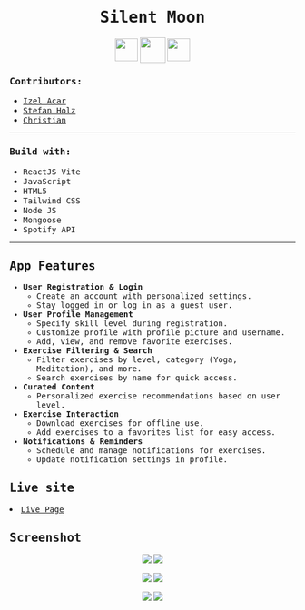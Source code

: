 <h1 align="center"><samp>Silent Moon</samp> </h1>
<p align="center"> 
  <a href="https://github.com/xoFrey" target="_blank"> <img width="40" align="center" src="./src/assets/img/icons8-github-64.png"/></a>
  <a href="https://silentmoon.superprojekte.de" target="_blank"> <img width="45" align="center" src="./src/assets/img/icons8-livepage-64.png"/></a>
  <a href="https://www.linkedin.com/in/izel-acar-0572332ba/" target="_blank"> <img width="40" align="center" src="./src/assets/img/icons8-linkedin-64.png"/></a>
</p>

<h3><samp>Contributors:</samp></h3>
<ul>
<a href="https://github.com/xoFrey"><li><samp>Izel Acar</samp></li></a>
<a href="https://github.com/StefanHolz1997"><li><samp>Stefan Holz</samp></li></a>
<a href="https://github.com/ChrissQAng"><li><samp>Christian</samp></li></a>

</ul>

<hr/>

<h3><samp>Build with:</samp></h3>
<ul>
<li><samp>ReactJS Vite</samp></li>
<li><samp>JavaScript</samp></li>
<li><samp>HTML5</samp></li>
<li><samp>Tailwind CSS</samp></li>
<li><samp>Node JS</samp></li>
<li><samp>Mongoose</samp></li>  
<li><samp>Spotify API</samp></li>
</ul>

<hr/>

<samp>
  <h2>App Features</h2>
  <ul>
    <li>
      <strong>User Registration & Login</strong>
      <ul>
        <li>Create an account with personalized settings.</li>
        <li>Stay logged in or log in as a guest user.</li>
      </ul>
    </li>
    <li>
      <strong>User Profile Management</strong>
      <ul>
        <li>Specify skill level during registration.</li>
        <li>Customize profile with profile picture and username.</li>
        <li>Add, view, and remove favorite exercises.</li>
      </ul>
    </li>
    <li>
      <strong>Exercise Filtering & Search</strong>
      <ul>
        <li>Filter exercises by level, category (Yoga, Meditation), and more.</li>
        <li>Search exercises by name for quick access.</li>
      </ul>
    </li>
    <li>
      <strong>Curated Content</strong>
      <ul>
        <li>Personalized exercise recommendations based on user level.</li>
      </ul>
    </li>
    <li>
      <strong>Exercise Interaction</strong>
      <ul>
        <li>Download exercises for offline use.</li>
        <li>Add exercises to a favorites list for easy access.</li>
      </ul>
    </li>
    <li>
      <strong>Notifications & Reminders</strong>
      <ul>
        <li>Schedule and manage notifications for exercises.</li>
        <li>Update notification settings in profile.</li>
      </ul>
    </li>
  </ul>
</samp>


<h2><samp>Live site</samp></h2>
<li><samp><a href="https://silentmoon.superprojekte.de">Live Page</a></samp></li>

<h2><samp>Screenshot</samp></h2>

<p align="center">
<img src="./src/assets/img/HomeLight.png"/> <img src="./src/assets/img/HomeDark.png"/> 
</p>
<p align="center">
<img src="./src/assets/img/DetailLight.png"/> <img src="./src/assets/img/DetailDark.png"/> 
</p>
<p align="center">
<img src="./src/assets/img/TypesLight.png"/> <img src="./src/assets/img/TypesDark.png"/> 
</p>
